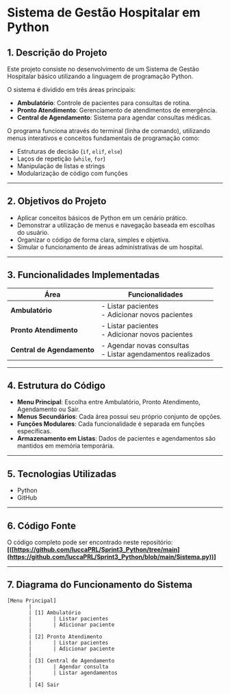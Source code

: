 # Sistema de Gestão Hospitalar em Python

## 1. Descrição do Projeto
Este projeto consiste no desenvolvimento de um Sistema de Gestão Hospitalar básico utilizando a linguagem de programação Python.

O sistema é dividido em três áreas principais:
- **Ambulatório**: Controle de pacientes para consultas de rotina.
- **Pronto Atendimento**: Gerenciamento de atendimentos de emergência.
- **Central de Agendamento**: Sistema para agendar consultas médicas.

O programa funciona através do terminal (linha de comando), utilizando menus interativos e conceitos fundamentais de programação como:
- Estruturas de decisão (`if`, `elif`, `else`)
- Laços de repetição (`while`, `for`)
- Manipulação de listas e strings
- Modularização de código com funções

---

## 2. Objetivos do Projeto
- Aplicar conceitos básicos de Python em um cenário prático.
- Demonstrar a utilização de menus e navegação baseada em escolhas do usuário.
- Organizar o código de forma clara, simples e objetiva.
- Simular o funcionamento de áreas administrativas de um hospital.

---

## 3. Funcionalidades Implementadas

| Área                 | Funcionalidades                     |
|-----------------------|-------------------------------------|
| **Ambulatório**        | - Listar pacientes<br>- Adicionar novos pacientes |
| **Pronto Atendimento** | - Listar pacientes<br>- Adicionar novos pacientes |
| **Central de Agendamento** | - Agendar novas consultas<br>- Listar agendamentos realizados |

---

## 4. Estrutura do Código
- **Menu Principal**: Escolha entre Ambulatório, Pronto Atendimento, Agendamento ou Sair.
- **Menus Secundários**: Cada área possui seu próprio conjunto de opções.
- **Funções Modulares**: Cada funcionalidade é separada em funções específicas.
- **Armazenamento em Listas**: Dados de pacientes e agendamentos são mantidos em memória temporária.

---

## 5. Tecnologias Utilizadas
- Python
- GitHub

---

## 6. Código Fonte
O código completo pode ser encontrado neste repositório:  
**[([https://github.com/luccaPRL/Sprint3_Python/tree/main](https://github.com/luccaPRL/Sprint3_Python/blob/main/Sistema.py))]**

---

## 7. Diagrama do Funcionamento do Sistema
```plaintext
[Menu Principal]
       |
       | [1] Ambulatório
       |       | Listar pacientes
       |       | Adicionar paciente
       |
       | [2] Pronto Atendimento
       |       | Listar pacientes
       |       | Adicionar paciente
       |
       | [3] Central de Agendamento
       |       | Agendar consulta
       |       | Listar agendamentos
       |
       | [4] Sair
```

